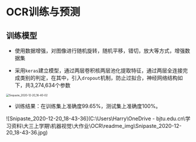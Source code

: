 # OCR训练与预测

## 训练模型

- 使用数据增强，对图像进行随机旋转，随机平移，错切，放大等方式，增强数据集

- 采用`keras`建立模型，通过两层卷积核两层池化提取特征，通过两层全连接完成类别的判定，在其中，引入`dropout`机制，防止过拟合，神经网络结构如下，共3,274,634个参数

<img src="C:\Users\Harry\OneDrive - bjtu.edu.cn\学习资料\大三上学期\机器视觉\大作业\OCR\readme_img\Snipaste_2020-12-20_16-40-02.jpg" alt="Snipaste_2020-12-20_16-40-02" style="zoom:50%;" />

- 训练结果：在训练集上准确度99.65%，测试集上准确度100%。

![Snipaste_2020-12-20_18-43-36](C:\Users\Harry\OneDrive - bjtu.edu.cn\学习资料\大三上学期\机器视觉\大作业\OCR\readme_img\Snipaste_2020-12-20_18-43-36.jpg)

